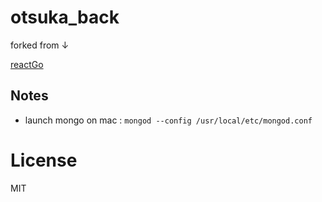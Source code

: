 # otsuka_back

forked from
↓

[reactGo](https://github.com/reactGo/reactGo)

## Notes

* launch mongo on mac : `mongod --config /usr/local/etc/mongod.conf`

License
===============
MIT
